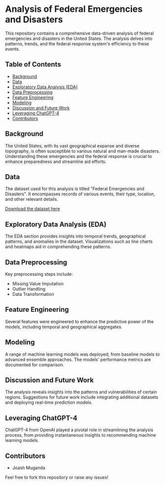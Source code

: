 # Analysis of Federal Emergencies and Disasters

This repository contains a comprehensive data-driven analysis of federal emergencies and disasters in the United States. The analysis delves into patterns, trends, and the federal response system's efficiency to these events.

## Table of Contents

- [Background](#background)
- [Data](#data)
- [Exploratory Data Analysis (EDA)](#exploratory-data-analysis-eda)
- [Data Preprocessing](#data-preprocessing)
- [Feature Engineering](#feature-engineering)
- [Modeling](#modeling)
- [Discussion and Future Work](#discussion-and-future-work)
- [Leveraging ChatGPT-4](#leveraging-chatgpt-4)
- [Contributors](#contributors)

## Background

The United States, with its vast geographical expanse and diverse topography, is often susceptible to various natural and man-made disasters. Understanding these emergencies and the federal response is crucial to enhance preparedness and streamline aid efforts. 

## Data

The dataset used for this analysis is titled "Federal Emergencies and Disasters". It encompasses records of various events, their type, location, and other relevant details.

[Download the dataset here](path_to_dataset.csv) <!-- Replace 'path_to_dataset.csv' with the actual path to your dataset on GitHub -->

## Exploratory Data Analysis (EDA)

The EDA section provides insights into temporal trends, geographical patterns, and anomalies in the dataset. Visualizations such as line charts and heatmaps aid in comprehending these patterns.

## Data Preprocessing

Key preprocessing steps include:

- Missing Value Imputation
- Outlier Handling
- Data Transformation

## Feature Engineering

Several features were engineered to enhance the predictive power of the models, including temporal and geographical aggregates.

## Modeling

A range of machine learning models was deployed, from baseline models to advanced ensemble approaches. The models' performance metrics are documented for comparison.

## Discussion and Future Work

The analysis reveals insights into the patterns and vulnerabilities of certain regions. Suggestions for future work include integrating additional datasets and deploying real-time prediction models.

## Leveraging ChatGPT-4

ChatGPT-4 from OpenAI played a pivotal role in streamlining the analysis process, from providing instantaneous insights to recommending machine learning models.

## Contributors

- Joash Muganda

Feel free to fork this repository or raise any issues!

